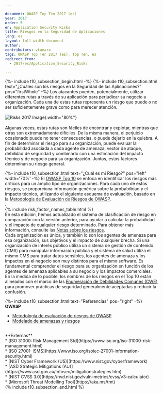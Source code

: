 ```yaml
---

document: OWASP Top Ten 2017 (es)
year: 2017
order: 5
en: Application Security Risks
title: Riesgos en la Seguridad de Aplicaciones
lang: es
layout: full-width-document
author:
contributors: vtamara
tags: OWASP Top Ten 2017 (es), Top Ten, es
redirect_from:
  - 2017/es/Application_Security_Risks

---
```


{%- include t10_subsection_begin.html -%}
{%- include t10_subsection.html text="¿Cuáles son los riesgos en la Seguridad de las Aplicaciones?" pos="firstWhole" -%}
Los atacantes pueden, potencialmente, utilizar diferentes rutas a través 
de su aplicación para perjudicar su negocio u organización. 
Cada una de estas rutas representa un riesgo que puede o no ser
suficientemente grave como para merecer atención.<br>
<br>
![Risks 2017 Image]({{site.baseurl}}/assets/images/Risks-2017.png){:width="80%"}
<br>
<br>
  Algunas veces, estas rutas son fáciles de encontrar y explotar, mientras que
  otras son extremadamente difíciles.
  De la misma manera, el perjuicio ocasionado puede no tener consecuencias, o
  puede dejarlo en la quiebra. 
  A fin de determinar el riesgo para su organización, 
  puede evaluar la probabilidad asociada a cada agente de amenaza, vector
  de ataque, debilidad de seguridad y combinarlo con una estimación del 
  impacto técnico y de negocio para su organización. 
  Juntos, estos factores determinan su riesgo general.

{%- include t10_subsection.html text="¿Cuál es mi Riesgo?" pos="left" width='70%' -%}
El [OWASP Top 10](https://owasp.org/www-project-top-ten) se enfoca en 
identificar los riesgos más críticos para un amplio tipo de organizaciones. 
Para cada uno de estos riesgos, se proporciona información genérica sobre 
la probabilidad y el impacto técnico, utilizando el siguiente esquema 
de evaluación, basado en la 
[Metodología de Evaluación de Riesgos de OWASP](/www-community/OWASP_Risk_Rating_Methodology).<br>.
<br>
{% include risk_factor_names_table.html %}
<br>
En esta edición, hemos actualizado el sistema de clasificación de riesgo en
comparación con la versión anterior, para ayudar a calcular la probabilidad 
y el impacto de cualquier riesgo determinado. 
Para obtener más información, consulte las [Notas sobre los riesgos](Top_10-2017_Notas_sobre_los_Riesgos).
<br>
Cada organización es única, y también lo son los agentes de amenaza para esa
organización, sus objetivos y el impacto de cualquier brecha. Si una
organización de interés público utiliza un sistema de gestión de 
contenido (CMS) para manipular información pública y el sistema de 
salud utiliza el mismo CMS para tratar datos sensibles, los agentes 
de amenaza y los impactos en el negocio son muy distintos para el mismo 
software. Es fundamental comprender el riesgo para su organización en 
función de los agentes de amenaza aplicables a su negocio y los 
impactos comerciales.
<br>
En la medida de lo posible, los nombres de los riesgos en el Top 10 están
alineados con el marco de las 
[Enumeración de Debilidades Comunes (CWE)](https://cwe.mitre.org/) 
para promover prácticas de seguridad generalmente aceptadas 
y reducir la confusión. 

{%- include t10_subsection.html text="Referencias" pos="right" -%}
**OWASP**<br>
* [Metodología de evaluación de riesgos de OWASP](/www-community/OWASP_Risk_Rating_Methodology)<br>
* [Modelado de amenazas y riesgos](https://wiki.owasp.org/index.php/Application_Threat_Modeling)<br>
<br>
**Externas**<br>
* [ISO 31000: Risk Management Std](https://www.iso.org/iso-31000-risk-management.html)<br>
* [ISO 27001: ISMS](https://www.iso.org/isoiec-27001-information-security.html)<br>
* [NIST Cyber Framework (US)](https://www.nist.gov/cyberframework)<br>
* [ASD Strategic Mitigations (AU)](https://www.asd.gov.au/infosec/mitigationstrategies.htm)<br>
* [NIST CVSS 3.0](https://nvd.nist.gov/vuln-metrics/cvss/v3-calculator)<br>
* [Microsoft Threat Modelling Tool](https://aka.ms/tmt)<br>
{% include t10_subsection_end.html %}
